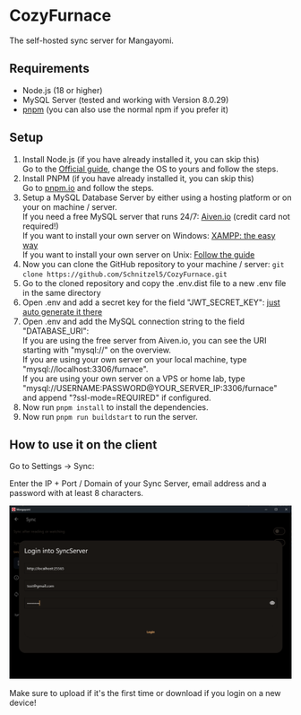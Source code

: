 # CozyFurnace

The self-hosted sync server for Mangayomi.

## Requirements

- Node.js (18 or higher)
- MySQL Server (tested and working with Version 8.0.29)
- [pnpm](https://pnpm.io/) (you can also use the normal npm if you prefer it)

## Setup

1. Install Node.js (if you have already installed it, you can skip this) \
Go to the [Official guide](https://nodejs.org/en/download/package-manager), change the OS to yours and follow the steps.
2. Install PNPM (if you have already installed it, you can skip this) \
Go to [pnpm.io](https://pnpm.io/installation) and follow the steps.
3. Setup a MySQL Database Server by either using a hosting platform or on your on machine / server. \
If you need a free MySQL server that runs 24/7: [Aiven.io](https://aiven.io/pricing?product=mysql) (credit card not required!) \
If you want to install your own server on Windows: [XAMPP: the easy way](https://www.apachefriends.org/index.html) \
If you want to install your own server on Unix: [Follow the guide](https://www.digitalocean.com/community/tutorials/how-to-install-mysql-on-ubuntu-20-04)
4. Now you can clone the GitHub repository to your machine / server: ```git clone https://github.com/Schnitzel5/CozyFurnace.git```
5. Go to the cloned repository and copy the .env.dist file to a new .env file in the same directory
6. Open .env and add a secret key for the field "JWT_SECRET_KEY": [just auto generate it there](https://codebeautify.org/generate-random-string)
7. Open .env and add the MySQL connection string to the field "DATABASE_URI": \
If you are using the free server from Aiven.io, you can see the URI starting with "mysql://" on the overview. \
If you are using your own server on your local machine, type "mysql://localhost:3306/furnace". \
If you are using your own server on a VPS or home lab, type "mysql://USERNAME:PASSWORD@YOUR_SERVER_IP:3306/furnace" and append "?ssl-mode=REQUIRED" if configured.
8. Now run ```pnpm install``` to install the dependencies. 
9. Now run ```pnpm run buildstart``` to run the server. 


## How to use it on the client
Go to Settings -> Sync:

Enter the IP + Port / Domain of your Sync Server, email address and a password with at least 8 characters.

![login](login.png)

Make sure to upload if it's the first time or download if you login on a new device!
